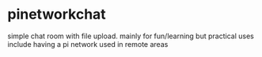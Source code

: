 # pinetworkchat
simple chat room with file upload. mainly for fun/learning but practical uses include having a pi network used in remote areas
